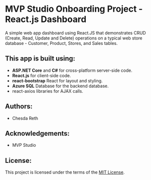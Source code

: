 # MVP Studio Onboarding Project - React.js Dashboard 
A simple web app dashboard using React.JS that demonstrates CRUD (Create, Read, Update and Delete) operations on a typical web store database - Customer, Product, Stores, and Sales tables.

## This app is built using:
* **ASP.NET Core** and **C#** for cross-platform server-side code.
* **React.js** for client-side code.
* **react-bootstrap** React for layout and styling.
* **Azure SQL** Database for the backend database.
* react-axios libraries for AJAX calls.

## Authors: 
* Chesda Reth

## Acknowledgements: 
* MVP Studio

## License: 
This project is licensed under the terms of the [MIT License](https://github.com/rethc/TalentOnboard/blob/master/LICENSE).
